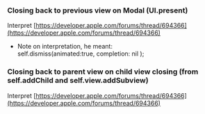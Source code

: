 
### Closing back to previous view on Modal (UI.present)  
Interpret [https://developer.apple.com/forums/thread/694366](https://developer.apple.com/forums/thread/694366)  
- Note on interpretation, he meant:  
self.dismiss(animated:true, completion: nil );  
  
### Closing back to parent view on child view closing (from self.addChild and self.view.addSubview)  
Interpret [https://developer.apple.com/forums/thread/694366](https://developer.apple.com/forums/thread/694366)